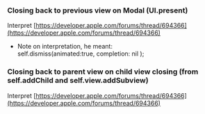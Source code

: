 
### Closing back to previous view on Modal (UI.present)  
Interpret [https://developer.apple.com/forums/thread/694366](https://developer.apple.com/forums/thread/694366)  
- Note on interpretation, he meant:  
self.dismiss(animated:true, completion: nil );  
  
### Closing back to parent view on child view closing (from self.addChild and self.view.addSubview)  
Interpret [https://developer.apple.com/forums/thread/694366](https://developer.apple.com/forums/thread/694366)